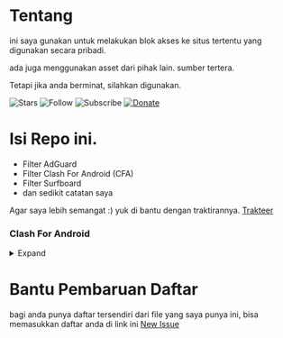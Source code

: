 
# Tentang
ini saya gunakan untuk melakukan blok akses ke situs tertentu yang digunakan secara pribadi.

ada juga menggunakan asset dari pihak lain. sumber tertera.

Tetapi jika anda berminat, silahkan digunakan.

![Stars](https://img.shields.io/github/stars/madi10/MANTANKODE?style=for-the-badge)
![Follow](https://img.shields.io/github/followers/madi10?style=for-the-badge)
![Subscribe](https://img.shields.io/youtube/channel/subscribers/UCMFQytY2sjobgA75FQwbPwQ?style=for-the-badge)
[![Donate](https://img.shields.io/badge/Ko--fi-F16061?style=for-the-badge&logo=ko-fi&logoColor=white)](https://trakteer.id/mantankode)


# Isi Repo ini.
- Filter AdGuard
- Filter Clash For Android (CFA)
- Filter Surfboard
- dan sedikit catatan saya

Agar saya lebih semangat :) yuk di bantu dengan traktirannya.
[Trakteer](https://trakteer.id/mantankode)

### Clash For Android

<details>
<summary>Expand</summary>
<br>

Daftar Payload berdasarkan kategory

```
https://github.com/madi10/MANTANKODE/tree/master/ClashForAndroid
```

url yang dapat anda gunakan pada CFA:

<!-- prettier-ignore -->
<table>
  <thead>
    <tr><th align="left">Kategory</th><th align="left">http</th></tr>
  </thead>
  <tbody>
    <tr><td>Ads d3ward</td><td nowrap><code>https://raw.githubusercontent.com/madi10/MANTANKODE/master/ClashForAndroid/AdsByd3ward.yaml</code></td></tr>
    <tr><td>App Porn</td><td nowrap><code>https://raw.githubusercontent.com/madi10/MANTANKODE/master/ClashForAndroid/AppPorn.yaml</code></td></tr>
    <tr><td>App VPN</td><td nowrap><code>https://raw.githubusercontent.com/madi10/MANTANKODE/master/ClashForAndroid/AppVPN.yaml</code></td></tr>
    <tr><td>App Windows</td><td nowrap><code>https://raw.githubusercontent.com/madi10/MANTANKODE/master/ClashForAndroid/AppWindows.yaml</code></td></tr>
    <tr><td>LocalSpam (Indonesia)</td><td nowrap><code>https://raw.githubusercontent.com/madi10/MANTANKODE/master/ClashForAndroid/lokalspam.yaml</code></td></tr>
    <tr><td>Pornlist v1</td><td nowrap><code>https://raw.githubusercontent.com/madi10/MANTANKODE/master/ClashForAndroid/pornlist.yaml</code></td></tr>
    <tr><td>Pornlist v2</td><td nowrap><code>https://raw.githubusercontent.com/madi10/MANTANKODE/master/ClashForAndroid/pornlistv2.yaml</code></td></tr>
    <tr><td>Tiktok</td><td nowrap><code>https://raw.githubusercontent.com/madi10/MANTANKODE/master/ClashForAndroid/tiktok.yaml</code></td></tr>
    <tr><td>WhatsApp</td><td nowrap><code>https://raw.githubusercontent.com/madi10/MANTANKODE/master/ClashForAndroid/whatsapp.yaml</code></td></tr>
    <tr><td>_keterangan_</td><td nowrap><code>__url_disini__</code></td></tr>
  </tbody>
</table>

</details>

# Bantu Pembaruan Daftar
bagi anda punya daftar tersendiri dari file yang saya punya ini, bisa memasukkan daftar anda di link ini [New Issue](https://github.com/madi10/MANTANKODE/issues/new)

